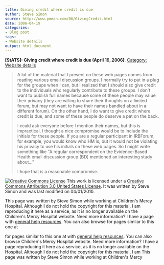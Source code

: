```yaml
---
title: Giving credit where credit is due
author: Steve Simon
source: http://www.pmean.com/06/GivingCredit.html
date: 2006-04-19
categories:
- Blog post
tags:
- Website details
output: html_document
---
```

**[StATS]:** **Giving credit where credit is due
(April 19, 2006)**. [Category: Website
details](../category/WebsiteDetails.html)

> A lot of the material that I present on these web pages comes from
> reading various email discussion groups. I normally try to put in a
> plug for the groups when I can, but I realized that I should also give
> credit to the individuals who regularly contribute to these groups. I
> don\'t want to publish full names because some of these people may
> value their privacy (they are willing to share their thoughts on a
> limited forum, but may not want to have their names bandied about in a
> different forum). On the other hand, I do want to give credit where
> credit is due, and some of these people do deserve a pat on the back.
>
> I could ask everyone before I mention their names, but this is
> impractical. I thought a nice compromise would be to include the
> initials for these people. If you are a regular participant in
> IRBForum, for example, you would know who HM is, but it would not be
> violating his privacy to use his initials on these web pages. So I
> might write something like \"A regular correspondent on the
> Evidence-Based Health email discussion group (BD) mentioned an
> interesting study about\...\"
>
> I hope that is a reasonable compromise.

[![Creative Commons
License](http://i.creativecommons.org/l/by/3.0/us/80x15.png)](http://creativecommons.org/licenses/by/3.0/us/)
This work is licensed under a [Creative Commons Attribution 3.0 United
States License](http://creativecommons.org/licenses/by/3.0/us/). It was
written by Steve Simon and was last modified on 04/01/2010.

This page was written by Steve Simon while working at Children\'s Mercy
Hospital. Although I do not hold the copyright for this material, I am
reproducing it here as a service, as it is no longer available on the
Children\'s Mercy Hospital website. Need more information? I have a page
with [general help resources](../GeneralHelp.html). You can also browse
for pages similar to this one at
<!---More--->
for pages similar to this one at
with [general help resources](../GeneralHelp.html). You can also browse
Children\'s Mercy Hospital website. Need more information? I have a page
reproducing it here as a service, as it is no longer available on the
Hospital. Although I do not hold the copyright for this material, I am
This page was written by Steve Simon while working at Children\'s Mercy

<!---Do not use
**[StATS]:** **Giving credit where credit is due
This page was written by Steve Simon while working at Children\'s Mercy
Hospital. Although I do not hold the copyright for this material, I am
reproducing it here as a service, as it is no longer available on the
Children\'s Mercy Hospital website. Need more information? I have a page
with [general help resources](../GeneralHelp.html). You can also browse
for pages similar to this one at
--->

